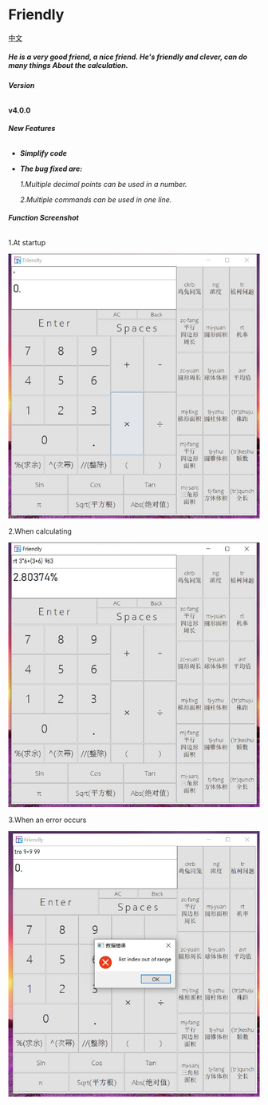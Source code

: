 # Friendly #

[中文](./README_CN.md)

##### *He is a very good friend, a nice friend. He's friendly and clever, can do many things About the calculation.*

###### **Version**

**v4.0.0**

###### **New Features**

- ***Simplify code***
- ***The bug fixed are:***
  
  *1.Multiple decimal points can be used in a number.*
  
  *2.Multiple commands can be used in one line.*

###### **Function Screenshot**

1.At startup

<img src="./window1.jpg" alt="startup" style="zoom:80%;" />

2.When calculating

<img src="./window2.jpg" alt="calculating" style="zoom:80%;" />

3.When an error occurs

<img src="./window3.jpg" alt="error occurs" style="zoom:80%;" />